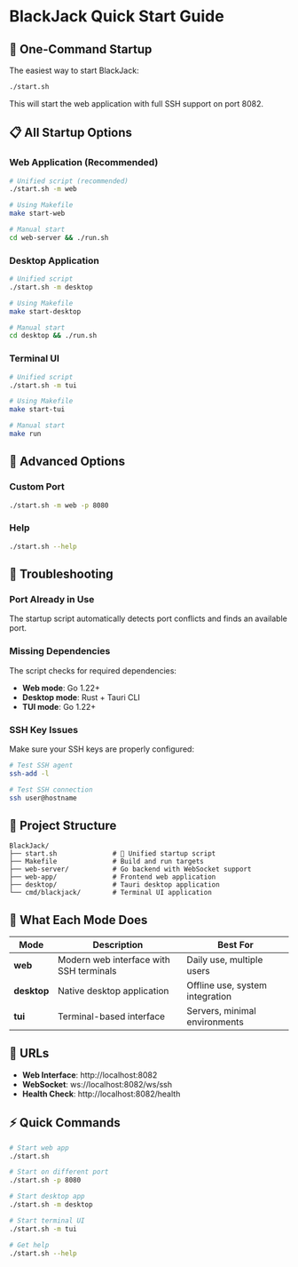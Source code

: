# BlackJack Quick Start Guide

## 🚀 One-Command Startup

The easiest way to start BlackJack:

```bash
./start.sh
```

This will start the web application with full SSH support on port 8082.

## 📋 All Startup Options

### Web Application (Recommended)
```bash
# Unified script (recommended)
./start.sh -m web

# Using Makefile
make start-web

# Manual start
cd web-server && ./run.sh
```

### Desktop Application
```bash
# Unified script
./start.sh -m desktop

# Using Makefile
make start-desktop

# Manual start
cd desktop && ./run.sh
```

### Terminal UI
```bash
# Unified script
./start.sh -m tui

# Using Makefile
make start-tui

# Manual start
make run
```

## 🔧 Advanced Options

### Custom Port
```bash
./start.sh -m web -p 8080
```

### Help
```bash
./start.sh --help
```

## 🐛 Troubleshooting

### Port Already in Use
The startup script automatically detects port conflicts and finds an available port.

### Missing Dependencies
The script checks for required dependencies:
- **Web mode**: Go 1.22+
- **Desktop mode**: Rust + Tauri CLI
- **TUI mode**: Go 1.22+

### SSH Key Issues
Make sure your SSH keys are properly configured:
```bash
# Test SSH agent
ssh-add -l

# Test SSH connection
ssh user@hostname
```

## 📁 Project Structure

```
BlackJack/
├── start.sh              # 🚀 Unified startup script
├── Makefile              # Build and run targets
├── web-server/           # Go backend with WebSocket support
├── web-app/              # Frontend web application
├── desktop/              # Tauri desktop application
└── cmd/blackjack/        # Terminal UI application
```

## 🎯 What Each Mode Does

| Mode | Description | Best For |
|------|-------------|----------|
| **web** | Modern web interface with SSH terminals | Daily use, multiple users |
| **desktop** | Native desktop application | Offline use, system integration |
| **tui** | Terminal-based interface | Servers, minimal environments |

## 🔗 URLs

- **Web Interface**: http://localhost:8082
- **WebSocket**: ws://localhost:8082/ws/ssh
- **Health Check**: http://localhost:8082/health

## ⚡ Quick Commands

```bash
# Start web app
./start.sh

# Start on different port
./start.sh -p 8080

# Start desktop app
./start.sh -m desktop

# Start terminal UI
./start.sh -m tui

# Get help
./start.sh --help
```
